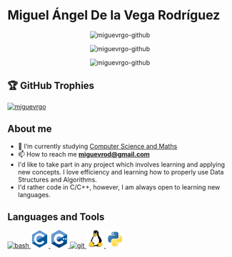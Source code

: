 # Miguel Ángel De la Vega Rodríguez
<p align="center"> 
  <img src="http://github-readme-streak-stats.herokuapp.com?user=Miguevrgo&theme=tokyonight&date_format=M%20j%5B%2C%20Y%5D" alt="miguevrgo-github" />
</p>
<p align="center"> 
  <img src="https://github-readme-stats.vercel.app/api?username=Miguevrgo&show_icons=true&theme=tokyonight" alt="miguevrgo-github" />
</p>
<p align="center"> 
  <img src="https://github-readme-stats.vercel.app/api/top-langs/?username=Miguevrgo&layout=compact&theme=tokyonight" alt="miguevrgo-github" />
</p>

## 🏆 GitHub Trophies

<p align="left"> <a href="https://github.com/ryo-ma/github-profile-trophy"><img src="https://github-profile-trophy.vercel.app/?username=miguevrgo" alt="miguevrgo" /></a> </p>

## About me
  - 🔭 I’m currently studying [Computer Science and Maths](https://www.ugr.es/estudiantes/grados/grado-ingenieria-informatica-matematicas)
  - 📫 How to reach me **miguevrod@gmail.com**
  - I'd like to take part in any project which involves learning and applying new concepts. I love efficiency and learning how to properly use Data Structures and Algorithms.
  - I'd rather code in C/C++, however, I am always open to learning new languages.

## Languages and Tools

<p align="left"> <a href="https://www.gnu.org/software/bash/" target="_blank" rel="noreferrer"> <img src="https://www.vectorlogo.zone/logos/gnu_bash/gnu_bash-icon.svg" alt="bash" width="40" height="40"/> </a> <a href="https://www.cprogramming.com/" target="_blank" rel="noreferrer"> <img src="https://raw.githubusercontent.com/devicons/devicon/master/icons/c/c-original.svg" alt="c" width="40" height="40"/> </a> <a href="https://www.w3schools.com/cpp/" target="_blank" rel="noreferrer"> <img src="https://raw.githubusercontent.com/devicons/devicon/master/icons/cplusplus/cplusplus-original.svg" alt="cplusplus" width="40" height="40"/> </a> <a href="https://git-scm.com/" target="_blank" rel="noreferrer"> <img src="https://www.vectorlogo.zone/logos/git-scm/git-scm-icon.svg" alt="git" width="40" height="40"/> </a> <a href="https://www.linux.org/" target="_blank" rel="noreferrer"> <img src="https://raw.githubusercontent.com/devicons/devicon/master/icons/linux/linux-original.svg" alt="linux" width="40" height="40"/> </a> <a href="https://www.python.org" target="_blank" rel="noreferrer"> <img src="https://raw.githubusercontent.com/devicons/devicon/master/icons/python/python-original.svg" alt="python" width="40" height="40"/> </a> </p>

